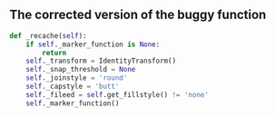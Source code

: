## The corrected version of the buggy function

```python
def _recache(self):
    if self._marker_function is None:
        return
    self._transform = IdentityTransform()
    self._snap_threshold = None
    self._joinstyle = 'round'
    self._capstyle = 'butt'
    self._fileed = self.get_fillstyle() != 'none'
    self._marker_function()
```